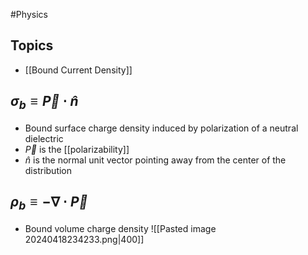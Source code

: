#Physics 
## Topics
* [[Bound Current Density]]
## $\displaystyle \sigma_{b}\equiv \vec{P}\cdot \hat{n}$
* Bound surface charge density induced by polarization of a neutral dielectric
* $\displaystyle \vec{P}$ is the [[polarizability]]
* $\displaystyle \hat{n}$ is the normal unit vector pointing away from the center of the distribution
## $\displaystyle \rho_{b}\equiv -\nabla \cdot \vec{P}$
* Bound volume charge density
![[Pasted image 20240418234233.png|400]]